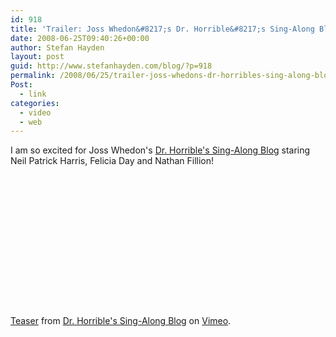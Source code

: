 ```yaml
---
id: 918
title: 'Trailer: Joss Whedon&#8217;s Dr. Horrible&#8217;s Sing-Along Blog'
date: 2008-06-25T09:40:26+00:00
author: Stefan Hayden
layout: post
guid: http://www.stefanhayden.com/blog/?p=918
permalink: /2008/06/25/trailer-joss-whedons-dr-horribles-sing-along-blog/
Post:
  - link
categories:
  - video
  - web
---
```

I am so excited for Joss Whedon's <a href="http://doctorhorrible.net/">Dr. Horrible's Sing-Along Blog</a> staring Neil Patrick Harris, Felicia Day and Nathan Fillion!

<object width="400" height="225">	<param name="allowfullscreen" value="true" />	<param name="allowscriptaccess" value="always" />	<param name="movie" value="http://www.vimeo.com/moogaloop.swf?clip_id=1227202&amp;server=www.vimeo.com&amp;show_title=1&amp;show_byline=1&amp;show_portrait=0&amp;color=&amp;fullscreen=1" />	<embed src="http://www.vimeo.com/moogaloop.swf?clip_id=1227202&amp;server=www.vimeo.com&amp;show_title=1&amp;show_byline=1&amp;show_portrait=0&amp;color=&amp;fullscreen=1" type="application/x-shockwave-flash" allowfullscreen="true" allowscriptaccess="always" width="400" height="225"></embed></object><br /><a href="http://www.vimeo.com/1227202?pg=embed&sec=1227202">Teaser</a> from <a href="http://www.vimeo.com/user542290?pg=embed&sec=1227202">Dr. Horrible&#039;s Sing-Along Blog</a> on <a href="http://vimeo.com?pg=embed&sec=1227202">Vimeo</a>.